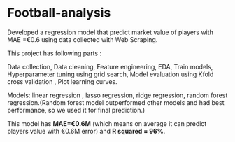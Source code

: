 # Football-analysis
Developed a regression model that predict market value of players with MAE =€0.6 using data collected with Web Scraping.

This project has following parts :

Data collection, Data cleaning, Feature engineering, EDA, Train
models, Hyperparameter tuning using grid search, Model evaluation
using Kfold cross validation , Plot learning curves.

Models: linear regression , lasso regression, ridge regression, random
forest regression.(Random forest model outperformed other models and had best performance, so we used it for final prediction.)

This model has **MAE=€0.6M** (which means on average it can predict
players value with €0.6M error) and **R squared = 96%**.